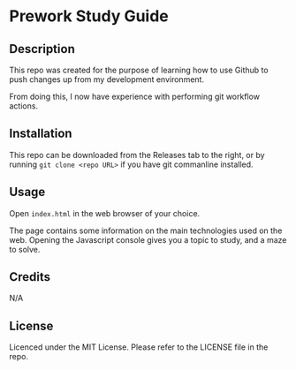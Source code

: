 # Prework Study Guide

## Description
This repo was created for the purpose of learning how to use Github to push changes up from my development environment.

From doing this, I now have experience with performing git workflow actions.

## Installation

This repo can be downloaded from the Releases tab to the right, or by running `git clone <repo URL>` if you have git commanline installed.

## Usage

Open `index.html` in the web browser of your choice.

The page contains some information on the main technologies used on the web. Opening the Javascript console gives you a topic to study, and a maze to solve.

## Credits

N/A


## License

Licenced under the MIT License. Please refer to the LICENSE file in the repo.